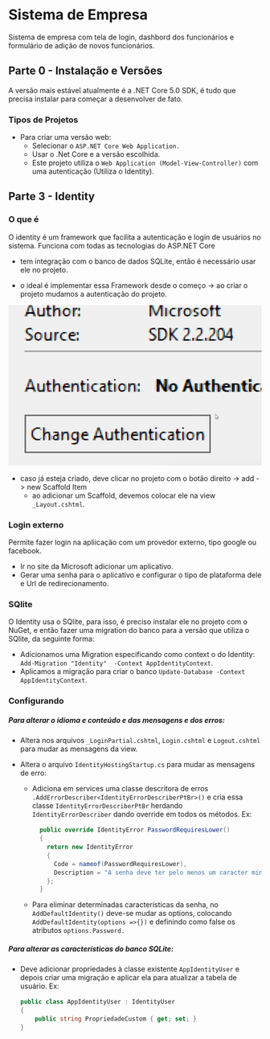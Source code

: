 # Sistema de Empresa

Sistema de empresa com tela de login, dashbord dos funcionários e formulário de adição de novos funcionários.

## Parte 0 - Instalação e Versões

A versão mais estável atualmente é a .NET Core 5.0 SDK, é tudo que precisa instalar para começar a desenvolver de fato.

### Tipos de Projetos

- Para criar uma versão web:
  - Selecionar o `ASP.NET Core Web Application.`
  - Usar o .Net Core e a versão escolhida.
  - Este projeto utiliza o `Web Application (Model-View-Controller)` com uma autenticação (Utiliza o Identity).
  
## Parte 3 - Identity

### O que é

O identity é um framework que facilita a autenticação e login de usuários no sistema. Funciona com todas as tecnologias do ASP.NET Core

- tem integração com o banco de dados SQLite, então é necessário usar ele no projeto.

- o ideal é implementar essa Framework desde o começo -> ao criar o projeto mudamos a autenticação do projeto.

![Onde alterar autenticação](Autentication.png)

- caso já esteja criado, deve clicar no projeto com o botão direito -> add -> new Scaffold Item
  - ao adicionar um Scaffold, devemos colocar ele na view `_Layout.cshtml`.

### Login externo

Permite fazer login na apliicação com um provedor externo, tipo google ou facebook.
- Ir no site da Microsoft adicionar um aplicativo.
- Gerar uma senha para o aplicativo e configurar o tipo de plataforma dele e Url de redirecionamento.

### SQlite

O Identity usa o SQlite, para isso, é preciso instalar ele no projeto com o NuGet, e então fazer uma migration do banco para a versão que utiliza o SQlite, da seguinte forma:
  - Adicionamos uma Migration especificando como context o do Identity: `Add-Migration "Identity"  -Context AppIdentityContext`.
  - Aplicamos a migração para criar o banco `Update-Database -Context AppIdentityContext`.
  
### Configurando

##### Para alterar o idioma e conteúdo e das mensagens e dos erros:

- Altera nos arquivos `_LoginPartial.cshtml`, `Login.cshtml` e `Logout.cshtml` para mudar as mensagens da view.

- Altera o arquivo `IdentityHostingStartup.cs` para mudar as mensagens de erro:
  - Adiciona em services uma classe descritora de erros `.AddErrorDescriber<IdentityErrorDescriberPtBr>()` e cria essa classe `IdentityErrorDescriberPtBr` herdando `IdentityErrorDescriber` dando override em todos os métodos. Ex:
    ```cs
      public override IdentityError PasswordRequiresLower()
      {
        return new IdentityError
        {
          Code = nameof(PasswordRequiresLower),
          Description = "A senha deve ter pelo menos um caracter minúsculo."
        };
      }
    ```
  - Para eliminar determinadas características da senha, no `AddDefaultIdentity()` deve-se mudar as options, colocando `AddDefaultIdentity(options =>{})` e definindo como false os atributos `options.Password.`

##### Para alterar as características do banco SQLite:

- Deve adicionar propriedades à classe existente `AppIdentityUser` e depois criar uma migração e aplicar ela para atualizar a tabela de usuário. Ex:
  ```cs
  public class AppIdentityUser : IdentityUser
  {
      public string PropriedadeCustom { get; set; }
  }
  ```
